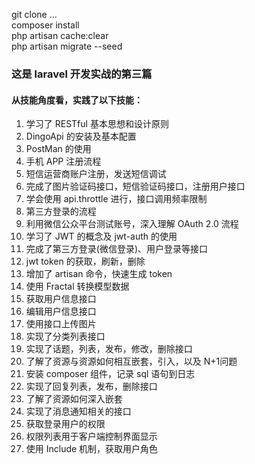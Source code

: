 git clone ...  
composer install   
php artisan cache:clear  
php artisan migrate --seed  

### 这是 laravel 开发实战的第三篇   

#### 从技能角度看，实践了以下技能： 
1. 学习了 RESTful 基本思想和设计原则  
2. DingoApi 的安装及基本配置  
3. PostMan 的使用  
4. 手机 APP 注册流程
5. 短信运营商账户注册，发送短信调试
6. 完成了图片验证码接口，短信验证码接口，注册用户接口
7. 学会使用 api.throttle 进行，接口调用频率限制
8. 第三方登录的流程
9. 利用微信公众平台测试账号，深入理解 OAuth 2.0 流程
10. 学习了 JWT 的概念及 jwt-auth 的使用
11. 完成了第三方登录(微信登录)、用户登录等接口
12. jwt token 的获取，刷新，删除  
13. 增加了 artisan 命令，快速生成 token  
14. 使用 Fractal 转换模型数据
15. 获取用户信息接口  
16. 编辑用户信息接口  
17. 使用接口上传图片  
18. 实现了分类列表接口
19. 实现了话题，列表，发布，修改，删除接口
20. 了解了资源与资源如何相互嵌套，引入，以及 N+1问题
21. 安装 composer 组件，记录 sql 语句到日志
22. 实现了回复列表，发布，删除接口
23. 了解了资源如何深入嵌套
24. 实现了消息通知相关的接口
25. 获取登录用户的权限
26. 权限列表用于客户端控制界面显示
27. 使用 Include 机制，获取用户角色

